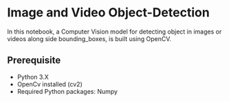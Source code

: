 # Image and Video Object-Detection
In this notebook, a Computer Vision model for detecting object in images or videos along side bounding_boxes, is built using OpenCV.

## Prerequisite
* Python 3.X
* OpenCv installed (cv2)
* Required Python packages: Numpy
